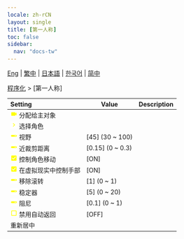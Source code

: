 ```yaml
---
locale: zh-rCN
layout: single
title: [第一人称]
toc: false
sidebar:
  nav: "docs-tw"
---
```

[Eng](/dancexr/menu/2025.4/motion/first_person) | [繁中](/tw/dancexr/menu/2025.4/motion/first_person) | [日本語](/jp/dancexr/menu/2025.4/motion/first_person) | [한국어](/kr/dancexr/menu/2025.4/motion/first_person) | [简中](/zh/dancexr/menu/2025.4/motion/first_person)

[程序化](../menu#程序化) > [第一人称]



| Setting | Value | Description |
| :--- | --- | :--- |
|<nobr>![videocam icon](/images/icon/ic_videocam.png) 分配给主对象</nobr>|| 
|<nobr>![chevron icon](/images/icon/ic_chevron.png) 选择角色</nobr>|  |  |
|<nobr>![slider icon](/images/icon/ic_slider.png) 视野</nobr>| [45] (30 ~ 100) | 
|<nobr>![slider icon](/images/icon/ic_slider.png) 近裁剪距离</nobr>| [0.15] (0 ~ 0.3) | 
|<nobr>![check_on icon](/images/icon/ic_check_on.png) 控制角色移动</nobr>| [ON] | 
|<nobr>![check_on icon](/images/icon/ic_check_on.png) 在虚拟现实中控制手部</nobr>| [ON] | 
|<nobr>![slider icon](/images/icon/ic_slider.png) 移除滚转</nobr>| [1] (0 ~ 1) | 
|<nobr>![slider icon](/images/icon/ic_slider.png) 稳定器</nobr>| [5] (0 ~ 20) | 
|<nobr>![slider icon](/images/icon/ic_slider.png) 阻尼</nobr>| [0.1] (0 ~ 1) | 
|<nobr>![check_off icon](/images/icon/ic_check_off.png) 禁用自动返回</nobr>| [OFF] | 
|<nobr> 重新居中</nobr>|| 
